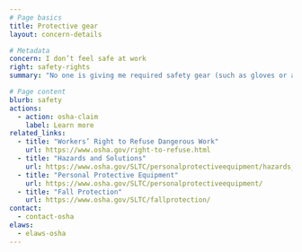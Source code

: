 ```yaml
---
# Page basics
title: Protective gear
layout: concern-details

# Metadata
concern: I don’t feel safe at work
right: safety-rights
summary: "No one is giving me required safety gear (such as gloves or a harness and lifeline)"

# Page content
blurb: safety
actions:
  - action: osha-claim
    label: Learn more
related_links:
  - title: "Workers’ Right to Refuse Dangerous Work"
    url: https://www.osha.gov/right-to-refuse.html
  - title: "Hazards and Solutions"
    url: https://www.osha.gov/SLTC/personalprotectiveequipment/hazards_solutions.html
  - title: "Personal Protective Equipment"
    url: https://www.osha.gov/SLTC/personalprotectiveequipment/
  - title: "Fall Protection"
    url: https://www.osha.gov/SLTC/fallprotection/
contact:
  - contact-osha
elaws:
  - elaws-osha
---
```

